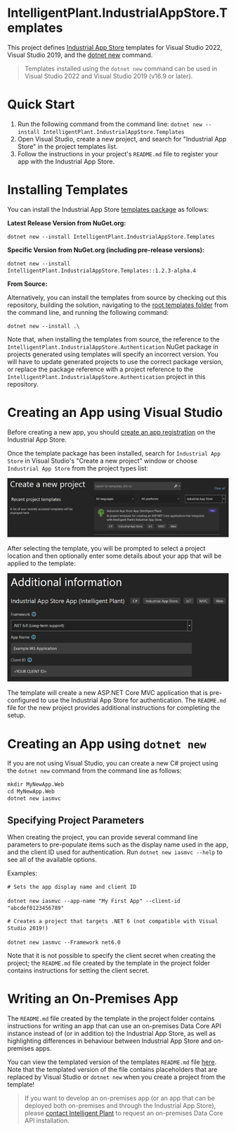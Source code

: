 ﻿# IntelligentPlant.IndustrialAppStore.Templates

This project defines [Industrial App Store](https://appstore.intelligentplant.com) templates for Visual Studio 2022, Visual Studio 2019, and the [dotnet new](https://docs.microsoft.com/en-us/dotnet/core/tools/dotnet-new) command.

> Templates installed using the `dotnet new` command can be used in Visual Studio 2022 and Visual Studio 2019 (v16.9 or later).


# Quick Start

1. Run the following command from the command line: `dotnet new --install IntelligentPlant.IndustrialAppStore.Templates`
2. Open Visual Studio, create a new project, and search for "Industrial App Store" in the project templates list.
3. Follow the instructions in your project's `README.md` file to register your app with the Industrial App Store.


# Installing Templates

You can install the Industrial App Store [templates package](https://www.nuget.org/packages/IntelligentPlant.IndustrialAppStore.Templates) as follows:

__Latest Release Version from NuGet.org:__

```
dotnet new --install IntelligentPlant.IndustrialAppStore.Templates
```

__Specific Version from NuGet.org (including pre-release versions):__

```
dotnet new --install IntelligentPlant.IndustrialAppStore.Templates::1.2.3-alpha.4
```

__From Source:__

Alternatively, you can install the templates from source by checking out this repository, building the solution, navigating to the [root templates folder](..) from the command line, and running the following command:

```
dotnet new --install .\
```

Note that, when installing the templates from source, the reference to the `IntelligentPlant.IndustrialAppStore.Authentication` NuGet package in projects generated using templates will specify an incorrect version. You will have to update generated projects to use the correct package version, or replace the package reference with a project reference to the `IntelligentPlant.IndustrialAppStore.Authentication` project in this repository.


# Creating an App using Visual Studio

Before creating a new app, you should [create an app registration](https://appstore.intelligentplant.com/Developer/Settings/Create) on the Industrial App Store. 

Once the template package has been installed, search for `Industrial App Store` in Visual Studio's "Create a new project" window or choose `Industrial App Store` from the project types list:

![Visual Studio template selection window](./img/template_selection.png)

After selecting the template, you will be prompted to select a project location and then optionally enter some details about your app that will be applied to the template:

![Visual Studio template parameters window](./img/template_parameters.png)

The template will create a new ASP.NET Core MVC application that is pre-configured to use the Industrial App Store for authentication. The `README.md` file for the new project provides additional instructions for completing the setup.


# Creating an App using `dotnet new`

If you are not using Visual Studio, you can create a new C# project using the `dotnet new` command from the command line as follows:

```
mkdir MyNewApp.Web
cd MyNewApp.Web
dotnet new iasmvc
```


## Specifying Project Parameters

When creating the project, you can provide several command line parameters to pre-populate items such as the display name used in the app, and the client ID used for authentication. Run `dotnet new iasmvc --help` to see all of the available options. 

Examples:

```
# Sets the app display name and client ID

dotnet new iasmvc --app-name "My First App" --client-id "abcdef0123456789"
```

```
# Creates a project that targets .NET 6 (not compatible with Visual Studio 2019!)

dotnet new iasmvc --Framework net6.0
```

Note that it is not possible to specify the client secret when creating the project; the `README.md` file created by the template in the project folder contains instructions for setting the client secret.


# Writing an On-Premises App

The `README.md` file created by the template in the project folder contains instructions for writing an app that can use an on-premises Data Core API instance instead of (or in addition to) the Industrial App Store, as well as highlighting differences in behaviour between Industrial App Store and on-premises apps. 

You can view the templated version of the templates `README.md` file [here](./templates/iasmvc/README.md). Note that the templated version of the file contains placeholders that are replaced by Visual Studio or `dotnet new` when you create a project from the template!

> If you want to develop an on-premises app (or an app that can be deployed both on-premises and through the Industrial App Store), please [contact Intelligent Plant](https://www.intelligentplant.com/contact-us) to request an on-premises Data Core API installation.
